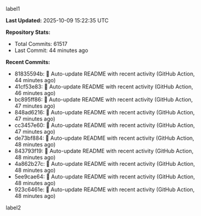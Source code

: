 
label1 
<!-- ACTIVITY_START -->
**Last Updated:** 2025-10-09 15:22:35 UTC

**Repository Stats:**
- Total Commits: 61517
- Last Commit: 44 minutes ago

**Recent Commits:**
- 81835594b: 🤖 Auto-update README with recent activity (GitHub Action, 44 minutes ago)
- 41cf53e83: 🤖 Auto-update README with recent activity (GitHub Action, 46 minutes ago)
- bc895ff86: 🤖 Auto-update README with recent activity (GitHub Action, 47 minutes ago)
- 848ad6216: 🤖 Auto-update README with recent activity (GitHub Action, 47 minutes ago)
- cc3457e60: 🤖 Auto-update README with recent activity (GitHub Action, 47 minutes ago)
- de73bf884: 🤖 Auto-update README with recent activity (GitHub Action, 48 minutes ago)
- 843793f19: 🤖 Auto-update README with recent activity (GitHub Action, 48 minutes ago)
- 4a862b27c: 🤖 Auto-update README with recent activity (GitHub Action, 48 minutes ago)
- 5ee9cae64: 🤖 Auto-update README with recent activity (GitHub Action, 48 minutes ago)
- 923c6461e: 🤖 Auto-update README with recent activity (GitHub Action, 48 minutes ago)
<!-- ACTIVITY_END -->

label2
